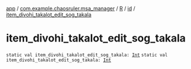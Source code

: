 [app](../../../index.md) / [com.example.chaosruler.msa_manager](../../index.md) / [R](../index.md) / [id](index.md) / [item_divohi_takalot_edit_sog_takala](.)

# item_divohi_takalot_edit_sog_takala

`static val item_divohi_takalot_edit_sog_takala: `[`Int`](https://kotlinlang.org/api/latest/jvm/stdlib/kotlin/-int/index.html)
`static val item_divohi_takalot_edit_sog_takala: `[`Int`](https://kotlinlang.org/api/latest/jvm/stdlib/kotlin/-int/index.html)